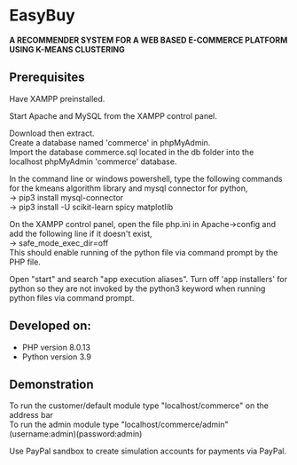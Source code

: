 # EasyBuy
**A RECOMMENDER SYSTEM FOR A WEB BASED E-COMMERCE PLATFORM USING K-MEANS CLUSTERING**

## Prerequisites

Have XAMPP preinstalled.

Start Apache and MySQL from the XAMPP control panel.

Download then extract.  
Create a database named 'commerce' in phpMyAdmin.  
Import the database commerce.sql located in the db folder into the localhost phpMyAdmin 'commerce' database. 

In the command line or windows powershell, type the following commands for the kmeans algorithm library and mysql connector for python,  
-> pip3 install mysql-connector  
-> pip3 install -U scikit-learn spicy matplotlib  

  On the XAMPP control panel, open the file php.ini in Apache->config and add the following line if it doesn't exist,  
  -> safe_mode_exec_dir=off  
  This should enable running of the python file via command prompt by the PHP file. 
  
  Open "start" and search "app execution aliases". Turn off 'app installers' for python so they are not invoked by the python3 keyword when running python files via command prompt.
  
## Developed on:  
- PHP version 8.0.13  
- Python version 3.9

## Demonstration

To run the customer/default module type "localhost/commerce" on the address bar  
To run the admin module type "localhost/commerce/admin" (username:admin)(password:admin)

Use PayPal sandbox to create simulation accounts for payments via PayPal.

